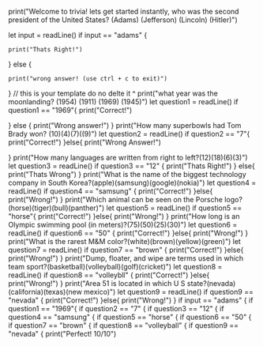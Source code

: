 print("Welcome to trivia! lets get started instantly, who was the second president of the United States? (Adams) (Jefferson) (Lincoln) (Hitler)")

let input = readLine()
if input == "adams" {

    print("Thats Right!")

} else {

    print("wrong answer! (use ctrl + c to exit)")
}
// this is your template do no delte it ^
print("what year was the moonlanding? (1954) (1911) (1969) (1945)")
let question1 = readLine()
if question1 == "1969"{
    print("Correct!")

} else {
    print("Wrong answer!")
}
print("How many superbowls had Tom Brady won? (10)(4)(7)((9)")
let question2 = readLine()
if question2 == "7"{
    print("Correct!")
}else{
    print("Wrong Answer!")

}
print("How many languages are written from right to left?(12)(18)(6)(3)")
let question3 = readLine()
if question3 == "12" {
    print("Thats Right!")
} else{
    print("Thats Wrong")
}
print("What is the name of the biggest technology company in South Korea?(apple)(samsung)(google)(nokia)")
let question4 = readLine()
if question4 == "samsung" {
    print("Correct!")
}else{
    print("Wrong!")
}
print("Which animal can be seen on the Porsche logo? (horse)(tiger)(bull)(panther)")
let question5 = readLine()
if question5 == "horse"{
    print("Correct!")
}else{
    print("Wrong!")
}
print("How long is an Olympic swimming pool (in meters)?(75)(50)(25)(30)")
let question6 = readLine()
if question6 == "50" {
    print("Correct!")
}else{
    print("Wrong!")
}
print("What is the rarest M&M color?(white)(brown)(yellow)(green)")
let question7 = readLine()
if question7 == "brown" {
    print("Correct!")
}else{
    print("Wrong!")
}
print("Dump, floater, and wipe are terms used in which team sport?(basketball)(volleyball)(golf)(cricket)")
let question8 = readLine()
if question8 == "volleybll" {
    print("Correct!")
}else{
    print("Wrong!")
}
print("Area 51 is located in which U S state?(nevada)(california)(texas)(new mexico)")
let question9 = readLine()
if question9 == "nevada" {
    print("Correct!")
}else{
    print("Wrong!")
}
if input == "adams" {
    if question1 == "1969"{
        if question2 == "7" {
            if question3 == "12" {
                if question4 == "samsung" {
                    if question5 == "horse" {
                        if question6 == "50" {
                            if question7 == "brown" {
                                if question8 == "volleyball" {
                                    if question9 == "nevada" {
                                        print("Perfect! 10/10")

